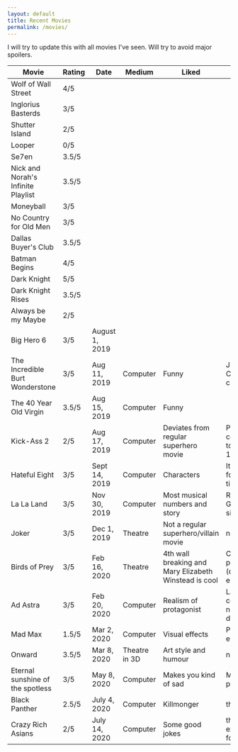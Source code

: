 ```yaml
---
layout: default
title: Recent Movies
permalink: /movies/
---
```


I will try to update this with all movies I've seen. Will try to avoid major spoilers.

| Movie | Rating | Date | Medium | Liked | Disliked |
|-------|--------|------|------|----------|-------|
| Wolf of Wall Street | 4/5 |||||
| Inglorius Basterds | 3/5 |||||
| Shutter Island | 2/5 |||||
| Looper | 0/5 |||||
| Se7en | 3.5/5 |||||
| Nick and Norah's Infinite Playlist | 3.5/5 |||||
| Moneyball | 3/5 |||||
| No Country for Old Men | 3/5 |||||
| Dallas Buyer's Club | 3.5/5 |||||
| Batman Begins | 4/5 |||||
| Dark Knight | 5/5 |||||
| Dark Knight Rises | 3.5/5 |||||
| Always be my Maybe | 2/5 |||||
| Big Hero 6 | 3/5 | August 1, 2019 ||||
| The Incredible Burt Wonderstone | 3/5 | Aug 11, 2019 | Computer | Funny | Jim Carrey's character |
| The 40 Year Old Virgin | 3.5/5 | Aug 15, 2019 | Computer | Funny | |
| Kick-Ass 2 | 2/5 | Aug 17, 2019 | Computer | Deviates from regular superhero movie | Pales compared to Kick-Ass 1, ending |
| Hateful Eight | 3/5 | Sept 14, 2019 | Computer | Characters | It drags on for a long time |
| La La Land | 3/5 | Nov 30, 2019 | Computer | Most musical numbers and story | Ryan Gosling singing |
| Joker | 3/5 | Dec 1, 2019 | Theatre | Not a regular superhero/villain movie | not sure |
| Birds of Prey | 3/5 | Feb 16, 2020 | Theatre | 4th wall breaking and Mary Elizabeth Winstead is cool | Choppy presentation (deadpool-esque)|
| Ad Astra | 3/5 | Feb 20, 2020 | Computer | Realism of protagonist | Lack of conflict (but not a huge deal)|
| Mad Max | 1.5/5 | Mar 2, 2020 | Computer | Visual effects | Premise of entire movie |
| Onward | 3.5/5 | Mar 8, 2020 | Theatre in 3D | Art style and humour | not much|
| Eternal sunshine of the spotless | 3/5       | May 8, 2020     | Computer |Makes you kind of sad     | Makes you pretty sad         | |
| Black Panther | 2.5/5       | July 4, 2020     | Computer| Killmonger      | the rest  | |
| Crazy Rich Asians | 2/5       | July 14, 2020     | Computer | Some good jokes     | the lack of explanation for ending  | |
